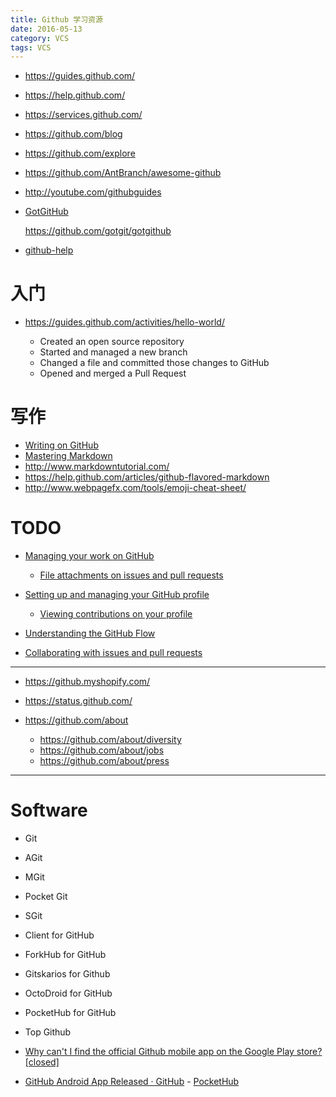 ```yaml
---
title: Github 学习资源
date: 2016-05-13
category: VCS
tags: VCS
---
```


- https://guides.github.com/
- https://help.github.com/
- https://services.github.com/
- https://github.com/blog
- https://github.com/explore
- https://github.com/AntBranch/awesome-github
- http://youtube.com/githubguides
- [GotGitHub](http://www.worldhello.net/gotgithub/index.html)
    
    https://github.com/gotgit/gotgithub

- [github-help](https://github.com/waylau/github-help)

# 入门

- https://guides.github.com/activities/hello-world/

    - Created an open source repository
    - Started and managed a new branch
    - Changed a file and committed those changes to GitHub
    - Opened and merged a Pull Request

# 写作

- [Writing on GitHub](https://help.github.com/categories/writing-on-github/)
- [Mastering Markdown](https://guides.github.com/features/mastering-markdown/)
- http://www.markdowntutorial.com/
- https://help.github.com/articles/github-flavored-markdown
- http://www.webpagefx.com/tools/emoji-cheat-sheet/

# TODO
- [Managing your work on GitHub](https://help.github.com/categories/managing-your-work-on-github/)

    - [File attachments on issues and pull requests](https://help.github.com/articles/file-attachments-on-issues-and-pull-requests/)

- [Setting up and managing your GitHub profile ](https://help.github.com/categories/setting-up-and-managing-your-github-profile)
    
    - [Viewing contributions on your profile](https://help.github.com/articles/viewing-contributions-on-your-profile/)

- [Understanding the GitHub Flow](https://guides.github.com/introduction/flow/)
- [Collaborating with issues and pull requests](https://help.github.com/articles/about-pull-requests/)

---

- https://github.myshopify.com/
- https://status.github.com/
- https://github.com/about

    - https://github.com/about/diversity
    - https://github.com/about/jobs
    - https://github.com/about/press

---

# Software
- Git
- AGit
- MGit
- Pocket Git
- SGit

- Client for GitHub
- ForkHub for GitHub
- Gitskarios for Github
- OctoDroid for GitHub
- PocketHub for GitHub
- Top Github

- [Why can't I find the official Github mobile app on the Google Play store? [closed]](http://stackoverflow.com/questions/29623018/why-cant-i-find-the-official-github-mobile-app-on-the-google-play-store)
- [GitHub Android App Released · GitHub](https://github.com/blog/1187-github-android-app-released) - [PocketHub](https://github.com/pockethub/PocketHub)

